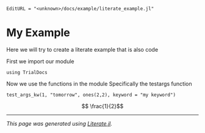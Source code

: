```@meta
EditURL = "<unknown>/docs/example/literate_example.jl"
```

# My Example

Here we will try to create a literate example that is also code

First we import our module

```@example literate_example
using TrialDocs
```

Now we use the functions in the module
Specifically the testargs function

```@example literate_example
test_args_kw(1, "tomorrow", ones(2,2), keyword = "my keyword")
```

```math
  \frac{1}{2}
```

---

*This page was generated using [Literate.jl](https://github.com/fredrikekre/Literate.jl).*

